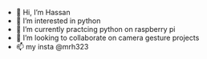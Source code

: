 - 👋 Hi, I’m Hassan
- 👀 I’m interested in python
- 🌱 I’m currently practcing python on raspberry pi
- 💞️ I’m looking to collaborate on camera gesture projects
- 📫 my insta @mrh323

<!---
Mrh323/Mrh323 is a ✨ special ✨ repository because its `README.md` (this file) appears on your GitHub profile.
You can click the Preview link to take a look at your changes.
--->
